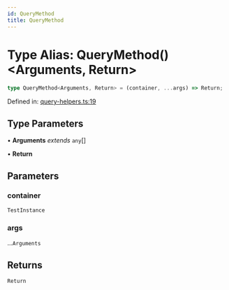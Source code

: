 ```yaml
---
id: QueryMethod
title: QueryMethod
---
```


<!-- DO NOT EDIT: this page is autogenerated from the type comments -->

# Type Alias: QueryMethod()\<Arguments, Return\>

```ts
type QueryMethod<Arguments, Return> = (container, ...args) => Return;
```

Defined in: [query-helpers.ts:19](https://github.com/crutchcorn/cli-testing-library/blob/main/packages/cli-testing-library/src/query-helpers.ts#L19)

## Type Parameters

• **Arguments** *extends* `any`[]

• **Return**

## Parameters

### container

`TestInstance`

### args

...`Arguments`

## Returns

`Return`
